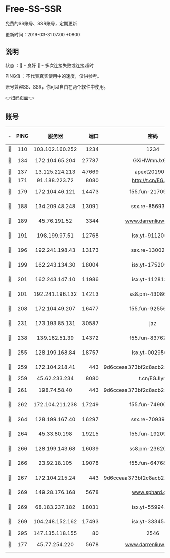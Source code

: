 # Free-SS-SSR

免费的SS账号、SSR账号，定期更新

更新时间：2019-03-31 07:00 +0800

## 说明

状态     ：🙂 - 良好 🙁 - 多次连接失败或连接超时

PING值   ：不代表真实使用中的速度，仅供参考。

账号兼容SS、SSR，你可以自由在两个软件中使用。

👉[扫码页面](https://liesauer.github.io/Free-SS-SSR/)👈

## 账号

|-|PING|服务器|端口|密码|加密方式|区域|
|:----:|:----:|:-----:|-----:|:----:|:----:|:----:|
|🙂|110|103.102.160.252|1234|1234|rc4-md5|JP|
|🙂|134|172.104.65.204|27787|GXiHWmnJx94S|aes-256-cfb|JP|
|🙂|137|13.125.224.213|47669|apext2019001|chacha20|KR|
|🙂|171|91.188.223.72|8080|http://t.cn/EGJIyrl|rc4-md5|RU|
|🙂|179|172.104.46.121|14473|f55.fun-21709141|aes-256-cfb|SG|
|🙂|188|134.209.48.248|13091|ssx.re-85693454|aes-256-cfb|US|
|🙂|189|45.76.191.52|3344|www.darrenliuwei.com|aes-256-cfb|JP|
|🙂|191|198.199.97.51|12768|isx.yt-91120534|aes-256-cfb|US|
|🙂|196|192.241.198.43|13173|ssx.re-13002035|aes-256-cfb|US|
|🙂|199|162.243.134.30|18004|isx.yt-17520529|aes-256-cfb|US|
|🙂|201|162.243.147.10|11986|isx.yt-11281384|aes-256-cfb|US|
|🙂|201|192.241.196.132|14213|ss8.pm-43086364|aes-256-cfb|US|
|🙂|208|172.104.49.207|16477|f55.fun-92556550|aes-256-cfb|SG|
|🙂|231|173.193.85.131|30587|jaz|aes-256-cfb|US|
|🙂|238|139.162.51.39|14372|f55.fun-83762221|aes-256-cfb|SG|
|🙂|255|128.199.168.84|18757|isx.yt-00295653|aes-256-cfb|SG|
|🙂|259|172.104.218.41|443|9d6cceaa373bf2c8acb22e60b6a58be6|aes-256-cfb|US|
|🙂|259|45.62.233.234|8080|t.cn/EGJIyrl|rc4-md5|CA|
|🙂|261|198.74.58.40|443|9d6cceaa373bf2c8acb22e60b6a58be6|aes-256-cfb|US|
|🙂|262|172.104.211.238|17249|f55.fun-74900529|aes-256-cfb|US|
|🙂|264|128.199.167.40|16297|ssx.re-70939719|aes-256-cfb|SG|
|🙂|264|45.33.80.198|19215|f55.fun-19209490|aes-256-cfb|US|
|🙂|266|128.199.143.68|16039|ss8.pm-23620384|aes-256-cfb|SG|
|🙂|266|23.92.18.105|19078|f55.fun-64768572|aes-256-cfb|US|
|🙂|267|172.104.215.24|443|9d6cceaa373bf2c8acb22e60b6a58be6|aes-256-cfb|US|
|🙂|269|149.28.176.168|5678|www.sphard.com|aes-256-cfb|AU|
|🙂|269|68.183.237.182|18031|isx.yt-55994128|aes-256-cfb|SG|
|🙂|269|104.248.152.162|17493|isx.yt-33345420|aes-256-cfb|SG|
|🙂|295|147.135.118.155|80|2546|chacha20|US|
|🙂|177|45.77.254.220|5678|www.darrenliuwei.com|aes-256-cfb|SG|

